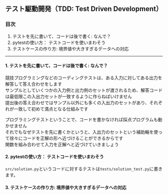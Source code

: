 ## テスト駆動開発（TDD: Test Driven Development）

### 目次
1. テストを先に書いて、コードは後で書く: なんで？
1. pytestの使い方： テストコードを使いまわそう
1. テストケースの作り方: 境界値や大きすぎるデータへの対応

---
#### 1. テストを先に書いて、コードは後で書く: なんで？
競技プログラミングなどのコーディングテストは、ある入力に対してある出力を解答して答え合わせをします  
サンプルとしていくつかの入力例と出力例のセットが渡されるため、解答コードは最低限この入出力セットが一致するように作らねばいけません  
提出後の答え合わせではサンプル以外にも多くの入出力のセットがあり、それぞれが一致して初めて満点となる仕組みです

プログラミングテストということで、コードを書かなければ採点プログラムも動かせません  
それでもなぜテストを先に書くかというと、入出力のセットという補助輪を使って徐々にコードを正解の形へ近づけることができるからです  
関数を組み合わせて入力を正解へと近づけていきましょう


#### 2. pytestの使い方： テストコードを使いまわそう
`src/solution.py`というコードに対するテストは`tests/solution_test.py`に書きます。



#### 3. テストケースの作り方: 境界値や大きすぎるデータへの対応
